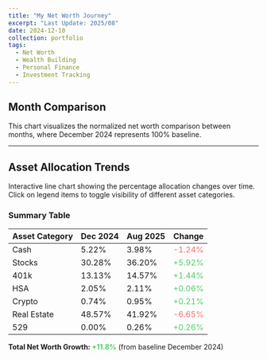 ```yaml
---
title: "My Net Worth Journey"
excerpt: "Last Update: 2025/08"
date: 2024-12-10
collection: portfolio
tags:
  - Net Worth
  - Wealth Building
  - Personal Finance
  - Investment Tracking
---
```


## Month Comparison

This chart visualizes the normalized net worth comparison between months, where December 2024 represents 100% baseline.

<div style="width: 100%; max-width: 800px; margin: auto;">
    <canvas id="barChart" style="width: 100%; height: 400px;"></canvas>
</div>

<script>
    // Wait for Chart.js to load
    document.addEventListener('DOMContentLoaded', function() {
        if (typeof Chart === 'undefined') {
            console.error('Chart.js not loaded');
            return;
        }
        
        // Utility functions
        const sum = arr => arr.reduce((a, b) => a + b, 0);
        
        // Raw data
        const dec2024Data = [91.5, 530.7, 230, 36, 12.9, 851, 0];
        const aug2025Data = [78, 709.2, 285.5, 41.4, 18.6, 821.0, 5];
        
        const totalDec = sum(dec2024Data);
        const totalAug = sum(aug2025Data);
        const normalizedAug = (totalAug / totalDec) * 100;
        
        // Bar Chart
        const barCtx = document.getElementById('barChart');
        if (barCtx) {
    new Chart(barCtx, {
        type: 'bar',
        data: {
            labels: ['December 2024', 'August 2025'],
            datasets: [{
                label: 'Net Worth Index (Dec 2024 = 100%)',
                data: [100, normalizedAug.toFixed(1)],
                backgroundColor: ['#4CAF50', '#2196F3'],
                borderColor: ['#388E3C', '#1565C0'],
                borderWidth: 1,
            }]
        },
        options: {
            responsive: true,
            maintainAspectRatio: false,
            scales: {
                y: {
                    beginAtZero: true,
                    title: {
                        display: true,
                        text: 'Index (Dec 2024 = 100%)'
                    }
                }
            },
            plugins: {
                tooltip: {
                    callbacks: {
                        label: function(context) {
                            return `${context.dataset.label}: ${context.parsed.y}%`;
                        }
                    }
                }
            }
        }
    });
    
    // Line Chart
    const lineCtx = document.getElementById('lineChart');
    if (lineCtx) {
        // Calculate percentages for each month
        const categories = ['Cash', 'Stocks', '401k', 'HSA', 'Crypto', 'Real Estate', '529'];
        
        const calcPercentages = (data) => {
            const total = sum(data);
            return data.map(val => ((val / total) * 100).toFixed(2));
        };
        
        const dec2024Pct = calcPercentages(dec2024Data);
        const aug2025Pct = calcPercentages(aug2025Data);
    const lineChart = new Chart(lineCtx, {
        type: 'line',
        data: {
            labels: ['December 2024', 'August 2025'],
            datasets: categories.map((category, index) => ({
                label: category,
                data: [dec2024Pct[index], aug2025Pct[index]],
                borderColor: ['#FFC107', '#2196F3', '#8BC34A', '#FF5722', '#9C27B0', '#3F51B5', '#FF9800'][index],
                backgroundColor: ['#FFC107', '#2196F3', '#8BC34A', '#FF5722', '#9C27B0', '#3F51B5', '#FF9800'][index] + '20',
                borderWidth: 3,
                pointRadius: 6,
                pointHoverRadius: 8,
                tension: 0.1
            }))
        },
        options: {
            responsive: true,
            maintainAspectRatio: false,
            interaction: {
                intersect: false,
                mode: 'index'
            },
            scales: {
                y: {
                    beginAtZero: true,
                    max: 60,
                    title: {
                        display: true,
                        text: 'Percentage (%)'
                    },
                    grid: {
                        color: 'rgba(255, 255, 255, 0.1)'
                    }
                },
                x: {
                    grid: {
                        color: 'rgba(255, 255, 255, 0.1)'
                    }
                }
            },
            plugins: {
                legend: {
                    position: 'bottom',
                    labels: {
                        usePointStyle: true,
                        padding: 15,
                        font: {
                            size: 12
                        }
                    }
                },
                tooltip: {
                    callbacks: {
                        label: function(context) {
                            return `${context.dataset.label}: ${context.parsed.y}%`;
                        }
                    }
                }
            }
        }
    });
    }
    });
</script>

---

## Asset Allocation Trends

Interactive line chart showing the percentage allocation changes over time. Click on legend items to toggle visibility of different asset categories.

<div style="width: 100%; max-width: 800px; margin: auto;">
    <canvas id="lineChart" style="width: 100%; height: 400px;"></canvas>
</div>

### Summary Table

| Asset Category | Dec 2024 | Aug 2025 | Change |
|---|---|---|---|
| Cash | 5.22% | 3.98% | <span style="color: #ff6b6b;">-1.24%</span> |
| Stocks | 30.28% | 36.20% | <span style="color: #51cf66;">+5.92%</span> |
| 401k | 13.13% | 14.57% | <span style="color: #51cf66;">+1.44%</span> |
| HSA | 2.05% | 2.11% | <span style="color: #51cf66;">+0.06%</span> |
| Crypto | 0.74% | 0.95% | <span style="color: #51cf66;">+0.21%</span> |
| Real Estate | 48.57% | 41.92% | <span style="color: #ff6b6b;">-6.65%</span> |
| 529 | 0.00% | 0.26% | <span style="color: #51cf66;">+0.26%</span> |

**Total Net Worth Growth: <span style="color: #51cf66;">+11.8%</span>** (from baseline December 2024)
